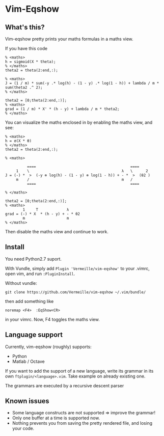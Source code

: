 Vim-Eqshow
==========

## What's this?

Vim-eqshow pretty prints your maths formulas in a maths view.

If you have this code

```{matlab}
% <maths>
h = sigmoid(X * theta);
% </maths>
theta2 = theta(2:end,:);

% <maths>
J = (1 / m) * sum(-y .* log(h) - (1 - y) .* log(1 - h)) + lambda / m * sum(theta2 .^ 2);
% </maths>

theta2 = [0;theta(2:end,:)];
% <maths>
grad = (1 / m) * X' * (h - y) + lambda / m * theta2;
% </maths>
```

You can visualize the maths enclosed in <maths></maths> by enabling the maths view, and see:

```{matlab}
% <maths>
h = σ(X * θ)
% </maths>
theta2 = theta(2:end,:);

% <maths>

          ====                                           ====
     1    \                                          λ   \      2
J = (-) *  >  (-y ⊗ log(h) - (1 - y) ⊗ log(1 - h)) + - *  >  (θ2 )
     m    /                                          m   /
          ====                                           ====

% </maths>

theta2 = [0;theta(2:end,:)];
% <maths>
        1     T             λ
grad = (-) * X  * (h - y) + - * θ2
        m                   m
% </maths>
```

Then disable the maths view and continue to work.

## Install

You need Python2.7 suport.

With Vundle, simply add `Plugin 'Vermeille/vim-eqshow'` to your .vimrc, open vim, and run
`:PluginInstall`.

Without vundle:

```
git clone https://github.com/Vermeille/vim-eqshow ~/.vim/bundle/
```

then add something like

```
noremap <F4>  :EqShow<CR>
```

in your vimrc. Now, F4 toggles the maths view.

## Language support

Currently, vim-eqshow (roughly) supports:

* Python
* Matlab / Octave

If you want to add the support of a new language, write its grammar in its own
`ftplugin/<language>.vim`. Take example on already existing one.

The grammars are executed by a recursive descent parser

## Known issues

* Some language constructs are not supported => improve the grammar!
* Only one buffer at a time is supported now.
* Nothing prevents you from saving the pretty rendered file, and losing your code.
